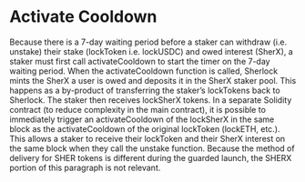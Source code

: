 # Activate Cooldown

Because there is a 7-day waiting period before a staker can withdraw \(i.e. unstake\) their stake \(lockToken i.e. lockUSDC\) and owed interest \(SherX\), a staker must first call activateCooldown to start the timer on the 7-day waiting period. When the activateCooldown function is called, Sherlock mints the SherX a user is owed and deposits it in the SherX staker pool. This happens as a by-product of transferring the staker’s lockTokens back to Sherlock. The staker then receives lockSherX tokens. In a separate Solidity contract \(to reduce complexity in the main contract\), it is possible to immediately trigger an activateCooldown of the lockSherX in the same block as the activateCooldown of the original lockToken \(lockETH, etc.\). This allows a staker to receive their lockToken and their SherX interest on the same block when they call the unstake function. Because the method of delivery for SHER tokens is different during the guarded launch, the SHERX portion of this paragraph is not relevant. 
